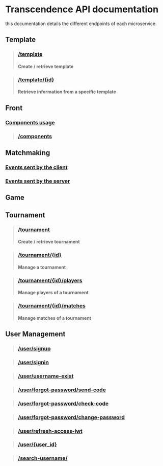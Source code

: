 # Transcendence API documentation

this documentation details the different endpoints of each microservice.

## Template

> ### [/template](Template_api_Documentation.md#template)
>
> #### Create / retrieve template

> ### [/template/{id}](Template-API-Documentation.md#templateid)
> 
> #### Retrieve information from a specific template

## Front
### [Components usage](../front/doc/front.md)
> ### [/components](../front/doc/components.md)

## Matchmaking
### [Events sent by the client](../matchmaking/doc/matchmaking-documentation.md#events-sent-by-the-client)
### [Events sent by the server](../matchmaking/doc/matchmaking-documentation.md#events-sent-by-the-server)

## Game

## Tournament

> ### [/tournament](../tournament/doc/tournament-api-documentation.md#tournament)
> 
> #### Create / retrieve tournament

> ### [/tournament/{id}](../tournament/doc/tournament-api-documentation.md#tournamentid)
>
> #### Manage a tournament

> ### [/tournament/{id}/players](../tournament/doc/tournament-api-documentation.md#tournamentidplayers)
>
> #### Manage players of a tournament

> ### [/tournament/{id}/matches](../tournament/doc/tournament-api-documentation.md#tournamentidmatches)
>
> #### Manage matches of a tournament

## User Management
> ### [/user/signup](../user_management/doc/User_management.md#signup)

> ### [/user/signin](../user_management/doc/User_management.md#signin)

> ### [/user/username-exist](../user_management/doc/User_management.md#username-exist)

> ### [/user/forgot-password/send-code](../user_management/doc/User_management.md#forgot-passwordsend-code)

> ### [/user/forgot-password/check-code](../user_management/doc/User_management.md#forgot-passwordcheck-code)

> ### [/user/forgot-password/change-password](../user_management/doc/User_management.md#forgot-passwordchange-password)

> ### [/user/refresh-access-jwt](../user_management/doc/User_management.md#refresh-access-jwt)

> ### [/user/{user_id}](../user_management/doc/User_management.md#useruser_id)

> ### [/search-username/](../user_management/doc/User_management.md#search-username)
